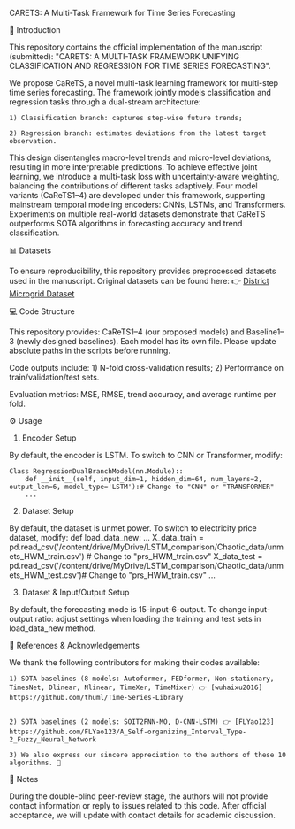 CARETS: A Multi-Task Framework for Time Series Forecasting

📖 Introduction

This repository contains the official implementation of the manuscript (submitted): "CARETS: A MULTI-TASK FRAMEWORK UNIFYING CLASSIFICATION AND REGRESSION FOR TIME SERIES FORECASTING".

We propose CaReTS, a novel multi-task learning framework for multi-step time series forecasting. The framework jointly models classification and regression tasks through a dual-stream architecture:

    1) Classification branch: captures step-wise future trends;

    2) Regression branch: estimates deviations from the latest target observation.

This design disentangles macro-level trends and micro-level deviations, resulting in more interpretable predictions. To achieve effective joint learning, we introduce a multi-task loss with uncertainty-aware weighting, balancing the contributions of different tasks adaptively. Four model variants (CaReTS1–4) are developed under this framework, supporting mainstream temporal modeling encoders: CNNs, LSTMs, and Transformers. Experiments on multiple real-world datasets demonstrate that CaReTS outperforms SOTA algorithms in forecasting accuracy and trend classification.

📊 Datasets

To ensure reproducibility, this repository provides preprocessed datasets used in the manuscript. 
Original datasets can be found here: 👉 [District Microgrid Dataset](https://github.com/FLYao123/District)


💻 Code Structure

This repository provides: CaReTS1–4 (our proposed models) and Baseline1–3 (newly designed baselines). Each model has its own file. Please update absolute paths in the scripts before running.

Code outputs include: 1) N-fold cross-validation results; 2) Performance on train/validation/test sets.

Evaluation metrics: MSE, RMSE, trend accuracy, and average runtime per fold.

⚙️ Usage

1. Encoder Setup

By default, the encoder is LSTM. To switch to CNN or Transformer, modify:

    Class RegressionDualBranchModel(nn.Module)::
        def __init__(self, input_dim=1, hidden_dim=64, num_layers=2, output_len=6, model_type='LSTM'):# Change to "CNN" or "TRANSFORMER"
        ...
        
2. Dataset Setup

By default, the dataset is unmet power. To switch to electricity price dataset, modify:
    def load_data_new:
        ...
        X_data_train = pd.read_csv('/content/drive/MyDrive/LSTM_comparison/Chaotic_data/unmets_HWM_train.csv') # Change to "prs_HWM_train.csv"
        X_data_test = pd.read_csv('/content/drive/MyDrive/LSTM_comparison/Chaotic_data/unmets_HWM_test.csv')# Change to "prs_HWM_train.csv"
        ...


3. Dataset & Input/Output Setup

By default, the forecasting mode is 15-input-6-output. To change input-output ratio: adjust settings when loading the training and test sets in load_data_new method.


🔗 References & Acknowledgements

We thank the following contributors for making their codes available:

    1) SOTA baselines (8 models: Autoformer, FEDformer, Non-stationary, TimesNet, Dlinear, Nlinear, TimeXer, TimeMixer) 👉 [wuhaixu2016]  https://github.com/thuml/Time-Series-Library


    2) SOTA baselines (2 models: SOIT2FNN-MO, D-CNN-LSTM) 👉 [FLYao123] https://github.com/FLYao123/A_Self-organizing_Interval_Type-2_Fuzzy_Neural_Network

    3) We also express our sincere appreciation to the authors of these 10 algorithms. 🙏

📢 Notes

During the double-blind peer-review stage, the authors will not provide contact information or reply to issues related to this code. After official acceptance, we will update with contact details for academic discussion.
